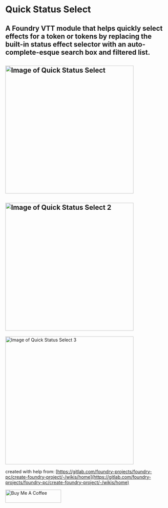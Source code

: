 # Quick Status Select

## A Foundry VTT module that helps quickly select effects for a token or tokens by replacing the built-in status effect selector with an auto-complete-esque search box and filtered list.

## <img src="https://raw.githubusercontent.com/jeremiahverba/qss/main/qss-empty.png" alt="Image of Quick Status Select" width=400/>

## <img src="https://raw.githubusercontent.com/jeremiahverba/qss/main/qss-example1.png" alt="Image of Quick Status Select 2" width=400/>

<img src="https://raw.githubusercontent.com/jeremiahverba/qss/main/qss-example2.png" alt="Image of Quick Status Select 3" width=400/>

created with help from: [https://gitlab.com/foundry-projects/foundry-pc/create-foundry-project/-/wikis/home](https://gitlab.com/foundry-projects/foundry-pc/create-foundry-project/-/wikis/home)

<a href="https://www.buymeacoffee.com/jverba" target="_blank"><img src="https://cdn.buymeacoffee.com/buttons/default-blue.png" alt="Buy Me A Coffee" height="41" width="174"></a>
